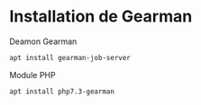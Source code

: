 # Installation de Gearman

Deamon Gearman

```bash
apt install gearman-job-server
```

Module PHP

```bash
apt install php7.3-gearman
```
